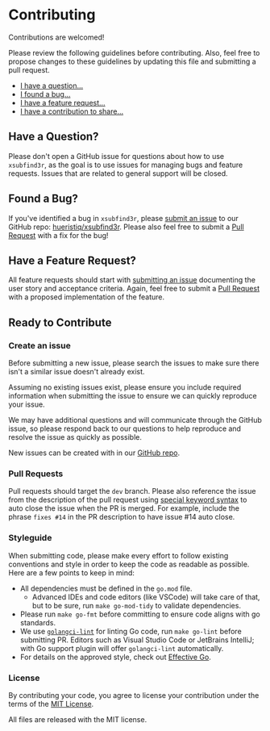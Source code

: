 # Contributing

Contributions are welcomed!

Please review the following guidelines before contributing. Also, feel free to propose changes to these guidelines by updating this file and submitting a pull request.

* [I have a question...](#have-a-question)
* [I found a bug...](#found-a-bug)
* [I have a feature request...](#have-a-feature-request)
* [I have a contribution to share...](#ready-to-contribute)

## Have a Question?

Please don't open a GitHub issue for questions about how to use `xsubfind3r`, as the goal is to use issues for managing bugs and feature requests. Issues that are related to general support will be closed.

## Found a Bug?

If you've identified a bug in `xsubfind3r`, please [submit an issue](#create-an-issue) to our GitHub repo: [hueristiq/xsubfind3r](https://github.com/hueristiq/xsubfind3r/issues/new). Please also feel free to submit a [Pull Request](#pull-requests) with a fix for the bug!

## Have a Feature Request?

All feature requests should start with [submitting an issue](#create-an-issue) documenting the user story and acceptance criteria. Again, feel free to submit a [Pull Request](#pull-requests) with a proposed implementation of the feature.

## Ready to Contribute

### Create an issue

Before submitting a new issue, please search the issues to make sure there isn't a similar issue doesn't already exist.

Assuming no existing issues exist, please ensure you include required information when submitting the issue to ensure we can quickly reproduce your issue.

We may have additional questions and will communicate through the GitHub issue, so please respond back to our questions to help reproduce and resolve the issue as quickly as possible.

New issues can be created with in our [GitHub repo](https://github.com/hueristiq/xsubfind3r/issues/new).

### Pull Requests

Pull requests should target the `dev` branch. Please also reference the issue from the description of the pull request using [special keyword syntax](https://help.github.com/articles/closing-issues-via-commit-messages/) to auto close the issue when the PR is merged. For example, include the phrase `fixes #14` in the PR description to have issue #14 auto close.

### Styleguide

When submitting code, please make every effort to follow existing conventions and style in order to keep the code as readable as possible. Here are a few points to keep in mind:

* All dependencies must be defined in the `go.mod` file.
	* Advanced IDEs and code editors (like VSCode) will take care of that, but to be sure, run `make go-mod-tidy` to validate dependencies.
* Please run `make go-fmt` before committing to ensure code aligns with go standards.
* We use [`golangci-lint`](https://golangci-lint.run/) for linting Go code, run `make go-lint` before submitting PR. Editors such as Visual Studio Code or JetBrains IntelliJ; with Go support plugin will offer `golangci-lint` automatically.
* For details on the approved style, check out [Effective Go](https://golang.org/doc/effective_go.html).

### License

By contributing your code, you agree to license your contribution under the terms of the [MIT License](https://github.com/hueristiq/xsubfind3r/blob/master/LICENSE).

All files are released with the MIT license.
